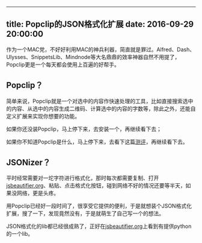 
---
title: Popclip的JSON格式化扩展
date: 2016-09-29 20:00:00
---

作为一个MAC党，不好好利用MAC的神兵利器，简直就是罪过。Alfred、Dash、Ulysses、SnippetsLib、Mindnode等大名鼎鼎的效率神器自然不用提了，Popclip更是一个每天都会使用上百遍的好帮手。


## Popclip？

简单来说，Popclip就是一个对选中的内容作快速处理的工具，比如直接搜索选中的内容、从选中的内容生成二维码、计算选中的内容的字数等，除此之外，还能自定义扩展来实现你想要的功能。



如果你还没装Popclip，马上停下来，去安装一个，再继续看下去；

如果你不知道Popclip是什么，马上停下来，去看下这篇[测评][1]，再继续看下去。

## JSONizer？

平时经常需要对一坨字符进行格式化，那时每次都需要复制、打开[jsbeautifier.org][2]、粘贴、点击格式化按钮，碰到网络不好的情况还要等半天，如果没网络，更是头疼。

用Popclip已经好一段时间了，很享受它提供的便利，于是就想装个JSON格式化扩展，搜了一下，发现竟然没有，于是就萌生了自己写一个的想法。

JSON格式化的lib都已经很成熟了，正好在[jsbeautifier.org][3]上看到有提供python的一个lib。






[1]:	http://sspai.com/25483
[2]:	http://jsbeautifier.org/
[3]:	http://jsbeautifier.org/